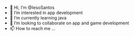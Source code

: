 - 👋 Hi, I’m @IesoSantos
- 👀 I’m interested in app development
- 🌱 I’m currently learning java
- 💞️ I’m looking to collaborate on app and game development
- 📫 How to reach me ...

<!---
IesoSantos/IesoSantos is a ✨ special ✨ repository because its `README.md` (this file) appears on your GitHub profile.
You can click the Preview link to take a look at your changes.
--->
